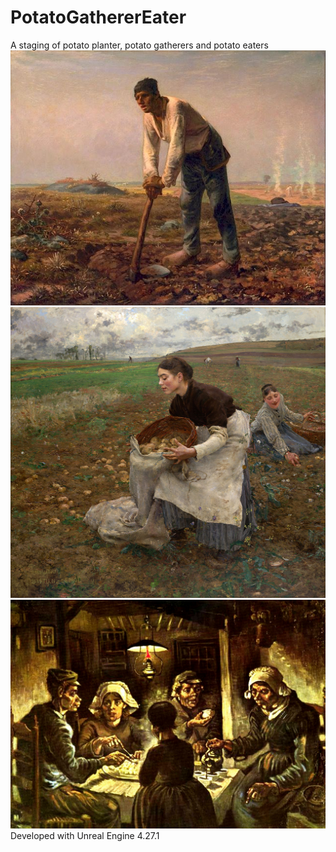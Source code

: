 # PotatoGathererEater
A staging of potato planter, potato gatherers and potato eaters
![Planter](/Jean_Francois_Millet.jpg)
![Gatherer](/October.jpg)
![Eater](/Potato_Eater.jpg)
Developed with Unreal Engine 4.27.1
